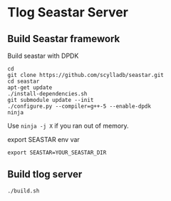 # Tlog Seastar Server

## Build Seastar framework

Build seastar with DPDK
```
cd
git clone https://github.com/scylladb/seastar.git
cd seastar
apt-get update
./install-dependencies.sh
git submodule update --init
./configure.py --compiler=g++-5 --enable-dpdk
ninja
```

Use `ninja -j X` if you ran out of memory.

export SEASTAR env var

```
export SEASTAR=YOUR_SEASTAR_DIR
```

## Build tlog server

```
./build.sh
```


